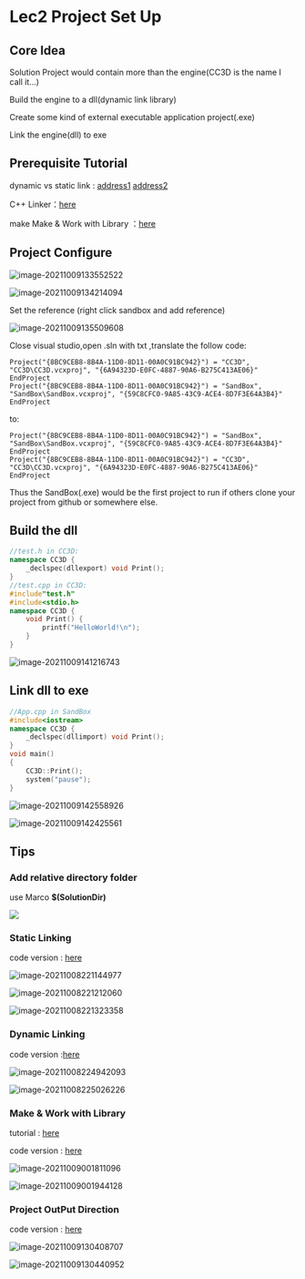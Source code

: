 # Lec2 Project Set Up

## Core Idea

Solution Project would contain more than the engine(CC3D is the name I call it...)

Build the engine to a dll(dynamic link library)

Create some kind of external executable application project(.exe)

Link the engine(dll) to exe

## Prerequisite Tutorial

dynamic vs static link : [address1](https://www.youtube.com/watch?v=or1dAmUO8k0) [address2](https://www.youtube.com/watch?v=pLy69V2F_8M)

 C++ Linker：[here](https://www.youtube.com/watch?v=H4s55GgAg0I)

make Make & Work with Library ：[here](https://www.youtube.com/watch?v=Wt4dxDNmDA8)

## Project Configure

![image-20211009133552522](https://i.loli.net/2021/10/09/xNGmUPAnSr6fKhV.png)

![image-20211009134214094](https://i.loli.net/2021/10/09/fernlLdvmS6Iaw1.png)

Set the reference (right click sandbox and add reference)

![image-20211009135509608](https://i.loli.net/2021/10/09/BGFRXVJ8gIoPpni.png)

Close visual studio,open .sln with txt ,translate the follow code:

```shell
Project("{8BC9CEB8-8B4A-11D0-8D11-00A0C91BC942}") = "CC3D", "CC3D\CC3D.vcxproj", "{6A94323D-E0FC-4887-90A6-B275C413AE06}"
EndProject
Project("{8BC9CEB8-8B4A-11D0-8D11-00A0C91BC942}") = "SandBox", "SandBox\SandBox.vcxproj", "{59C8CFC0-9A85-43C9-ACE4-8D7F3E64A3B4}"
EndProject
```

to:

```shell
Project("{8BC9CEB8-8B4A-11D0-8D11-00A0C91BC942}") = "SandBox", "SandBox\SandBox.vcxproj", "{59C8CFC0-9A85-43C9-ACE4-8D7F3E64A3B4}"
EndProject
Project("{8BC9CEB8-8B4A-11D0-8D11-00A0C91BC942}") = "CC3D", "CC3D\CC3D.vcxproj", "{6A94323D-E0FC-4887-90A6-B275C413AE06}"
EndProject
```

Thus the SandBox(.exe) would be the first project to run if others clone your project from github or somewhere else.

## Build the dll

```c++
//test.h in CC3D:
namespace CC3D {
	_declspec(dllexport) void Print();
}
//test.cpp in CC3D:
#include"test.h"
#include<stdio.h>
namespace CC3D {
	void Print() {
		printf("HelloWorld!\n");
	}
}
```

![image-20211009141216743](https://i.loli.net/2021/10/09/TV6ZuiqbLgwOxe7.png)

## Link dll to exe

```cpp
//App.cpp in SandBox
#include<iostream>
namespace CC3D {
	_declspec(dllimport) void Print();
}
void main()
{
	CC3D::Print();
	system("pause");
}
```

![image-20211009142558926](https://i.loli.net/2021/10/09/QDF6ENJuZiPVWg5.png)

![image-20211009142425561](https://i.loli.net/2021/10/09/s61ai8oUuz59Y4k.png)

## Tips

### Add relative directory folder

use Marco **$(SolutionDir)**

![](https://i.loli.net/2021/10/08/DG5dYLAOXTKNfPg.png)

### Static Linking

code version : [here](https://github.com/Graphic-researcher/Crosa-Conty-3D/tree/43ef369549fd59bc0643af47de6bc2f7130615dd/HTC/Project/CC3D)

![image-20211008221144977](https://i.loli.net/2021/10/08/xECiXTfuAba6zBp.png)

![image-20211008221212060](https://i.loli.net/2021/10/08/pjyt9cxPh3l5fDb.png)

![image-20211008221323358](https://i.loli.net/2021/10/08/wcXeimHf4Dx8g1E.png)

### Dynamic Linking

code version :[here](https://github.com/Graphic-researcher/Crosa-Conty-3D/tree/461d56a91c014d53425d9a779e4652fedf549e8e/HTC/Project/CC3D)

![image-20211008224942093](https://i.loli.net/2021/10/08/hN2GngBi6lYZ4IJ.png)

![image-20211008225026226](https://i.loli.net/2021/10/08/kqx2Cev96uGSEHs.png)

### Make & Work with Library

tutorial : [here](https://www.youtube.com/watch?v=Wt4dxDNmDA8)

code version : [here](https://github.com/Graphic-researcher/Crosa-Conty-3D/tree/a1179996c82a1ed9a2d206817a9f15f2076d468e/HTC/Project/CC3D)

![image-20211009001811096](https://i.loli.net/2021/10/09/9DcAgrZO5SGfh2V.png)

![image-20211009001944128](https://i.loli.net/2021/10/09/fZIgcFL42VvnwQu.png)

### Project OutPut Direction

code version : [here](https://github.com/Graphic-researcher/Crosa-Conty-3D/tree/d264d0ab682f16c152118fff939360f8b054ed07/HTC/Project/CC3D)

![image-20211009130408707](https://i.loli.net/2021/10/09/lA6G9HOW7PfedUD.png)

![image-20211009130440952](https://i.loli.net/2021/10/09/WBhC8V2IpZcY3Kr.png)

